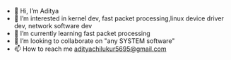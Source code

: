 - 👋 Hi, I’m Aditya
- 👀 I’m interested in kernel dev, fast packet processing,linux device driver dev, network software dev
- 🌱 I’m currently learning fast packet processing
- 💞️ I’m looking to collaborate on "any SYSTEM software"
- 📫 How to reach me adityachilukur5695@gmail.com

<!---
adityachilukuri-5695/adityachilukuri-5695 is a ✨ special ✨ repository because its `README.md` (this file) appears on your GitHub profile.
You can click the Preview link to take a look at your changes.
--->
